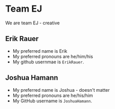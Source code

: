 # Team EJ 

We are team EJ - creative

## Erik Rauer
* My preferred name is Erik
* My preferred pronouns are he/him/his
* My github usernmae is `ErikRauer`.

## Joshua Hamann

* My preferred name is Joshua - doesn't matter
* My preferred pronouns are he/his/him
* My GitHub username is `JoshuaHamann`.
